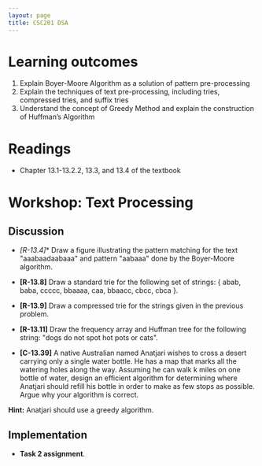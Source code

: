 ```yaml
---
layout: page
title: CSC201 DSA
---
```


# Learning outcomes
1.   Explain Boyer-Moore Algorithm as a solution of pattern pre-processing
2.   Explain the techniques of text pre-processing, including tries, compressed tries, and suffix tries
3.   Understand the concept of Greedy Method and explain the construction of Huffman’s Algorithm



# Readings

*   Chapter 13.1-13.2.2, 13.3, and 13.4 of the textbook



# Workshop: Text Processing

## Discussion

*   **[R-13.4*]** Draw a figure illustrating the pattern matching for the text "aaabaadaabaaa" and pattern "aabaaa" done by the Boyer-Moore algorithm.



*   **[R-13.8]** Draw a standard trie for the following set of strings: 
    { abab, baba, ccccc, bbaaaa, caa, bbaacc, cbcc, cbca }.



*   **[R-13.9]** Draw a compressed trie for the strings given in the previous problem.



*   **[R-13.11]** Draw the frequency array and Huffman tree for the following string: "dogs do not spot hot pots or cats".



*   **[C-13.39]** A native Australian named Anatjari wishes to cross a desert carrying only a single water bottle. He has a map that marks all the watering holes along the way. Assuming he can walk k miles on one bottle of water, design an efficient algorithm for determining where Anatjari should refill his bottle in order to make as few stops as possible. Argue why your algorithm is correct.

**Hint:** Anatjari should use a greedy algorithm.



## Implementation

* **Task 2 assignment**.
